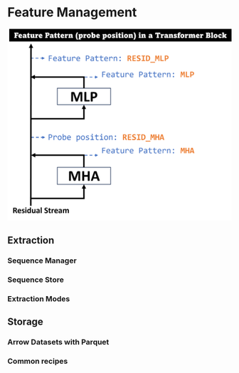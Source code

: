 # Feature Management

<p align="center">
  <img src="images/resid_stream.png" alt="Residual Stream" width="600">
</p>

## Extraction

### Sequence Manager

### Sequence Store

### Extraction Modes

## Storage

### Arrow Datasets with Parquet

### Common recipes
